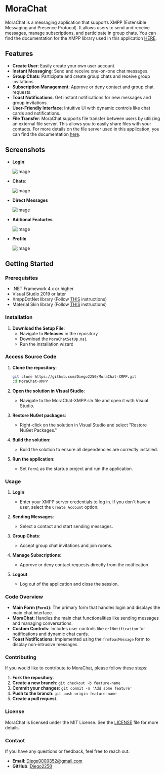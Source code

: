 # MoraChat

MoraChat is a messaging application that supports XMPP (Extensible Messaging and Presence Protocol). It allows users to send and receive messages, manage subscriptions, and participate in group chats. You can find the documentation for the XMPP library used in this application [HERE](https://xmppdotnet.org).

## Features

- **Create User**: Easily create your own user account.
- **Instant Messaging**: Send and receive one-on-one chat messages.
- **Group Chats**: Participate and create group chats and receive group invitations.
- **Subscription Management**: Approve or deny contact and group chat requests.
- **Toast Notifications**: Get instant notifications for new messages and group invitations.
- **User-Friendly Interface**: Intuitive UI with dynamic controls like chat cards and notifications.
- **File Transfer**: MoraChat supports file transfer between users by utilizing an external file server. This allows you to easily share files with your contacts. For more details on the file server used in this application, you can find the documentation [here](https://github.com/markalbrand56/XMPP-File-Server).

## Screenshots

- **Login**:
  
  ![image](https://github.com/user-attachments/assets/f17ef1ac-ec17-445e-a24f-0d2781f33122)

- **Chats**:

  ![image](https://github.com/user-attachments/assets/edbefda7-65e4-4bed-bce0-55583225cd78)

- **Direct Messages**

  ![image](https://github.com/user-attachments/assets/03747e86-5239-4218-858b-14762c3ab726)

-  **Aditional Featurtes**

   ![image](https://github.com/user-attachments/assets/79cccbcd-0f67-47fd-8b74-46fb489eb46d)

-  **Profile**

   ![image](https://github.com/user-attachments/assets/58ab871e-b05f-4a68-9833-3356a50865e2)


## Getting Started

### Prerequisites

- .NET Framework 4.x or higher
- Visual Studio 2019 or later
- XmppDotNet library (Follow [THIS](https://xmppdotnet.org/docs/install-from-nuget/) instructions)
- Material Skin library (Follow [THIS](https://www.nuget.org/packages/MaterialSkin.2/) instructions)

### Installation
1. **Download the Setup File**:
   - Navigate to **Releases** in the repository
   - Download the `MoraChatSetUp.msi`
   - Run the installation wizard


### Access Source Code

1. **Clone the repository**:
   ```bash
   git clone https://github.com/Diego2250/MoraChat-XMPP.git
   cd MoraChat-XMPP
   ```

2. **Open the solution in Visual Studio**:
   - Navigate to the MoraChat-XMPP.sln file and open it with Visual Studio.

3. **Restore NuGet packages**:
   - Right-click on the solution in Visual Studio and select "Restore NuGet Packages."

4. **Build the solution**:
   - Build the solution to ensure all dependencies are correctly installed.

5. **Run the application**:
   - Set `Form1` as the startup project and run the application.

### Usage

1. **Login**:
   - Enter your XMPP server credentials to log in. If you don´t have a user, select the `Create Account` option.
   
2. **Sending Messages**:
   - Select a contact and start sending messages.
   
3. **Group Chats**:
   - Accept group chat invitations and join rooms.
   
4. **Manage Subscriptions**:
   - Approve or deny contact requests directly from the notification.

5. **Logout**:
   - Log out of the application and close the session.

### Code Overview

- **Main Form (`Form1`)**: The primary form that handles login and displays the main chat interface.
- **MoraChat**: Handles the main chat functionalities like sending messages and managing conversations.
- **Custom Controls**: Includes user controls like `crlNotification` for notifications and dynamic chat cards.
- **Toast Notifications**: Implemented using the `frmToasMessage` form to display non-intrusive messages.

### Contributing

If you would like to contribute to MoraChat, please follow these steps:

1. **Fork the repository**.
2. **Create a new branch**: `git checkout -b feature-name`
3. **Commit your changes**: `git commit -m 'Add some feature'`
4. **Push to the branch**: `git push origin feature-name`
5. **Create a pull request**.

### License

MoraChat is licensed under the MIT License. See the [LICENSE](LICENSE) file for more details.

### Contact

If you have any questions or feedback, feel free to reach out:

- **Email**: Diego0000352@gmail.com
- **GitHub**: [Diego2250](https://github.com/Diego2250)
